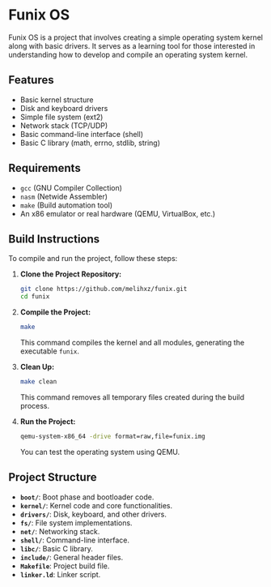 # Funix OS

Funix OS is a project that involves creating a simple operating system kernel along with basic drivers. It serves as a learning tool for those interested in understanding how to develop and compile an operating system kernel.

## Features

- Basic kernel structure
- Disk and keyboard drivers
- Simple file system (ext2)
- Network stack (TCP/UDP)
- Basic command-line interface (shell)
- Basic C library (math, errno, stdlib, string)

## Requirements

- `gcc` (GNU Compiler Collection)
- `nasm` (Netwide Assembler)
- `make` (Build automation tool)
- An x86 emulator or real hardware (QEMU, VirtualBox, etc.)

## Build Instructions

To compile and run the project, follow these steps:

1. **Clone the Project Repository:**
   ```bash
   git clone https://github.com/melihxz/funix.git
   cd funix
   ```

2. **Compile the Project:**
   ```bash
   make
   ```

   This command compiles the kernel and all modules, generating the executable `funix`.

3. **Clean Up:**
   ```bash
   make clean
   ```

   This command removes all temporary files created during the build process.

4. **Run the Project:**
   ```bash
   qemu-system-x86_64 -drive format=raw,file=funix.img
   ```

   You can test the operating system using QEMU.

## Project Structure

- **`boot/`**: Boot phase and bootloader code.
- **`kernel/`**: Kernel code and core functionalities.
- **`drivers/`**: Disk, keyboard, and other drivers.
- **`fs/`**: File system implementations.
- **`net/`**: Networking stack.
- **`shell/`**: Command-line interface.
- **`libc/`**: Basic C library.
- **`include/`**: General header files.
- **`Makefile`**: Project build file.
- **`linker.ld`**: Linker script.
